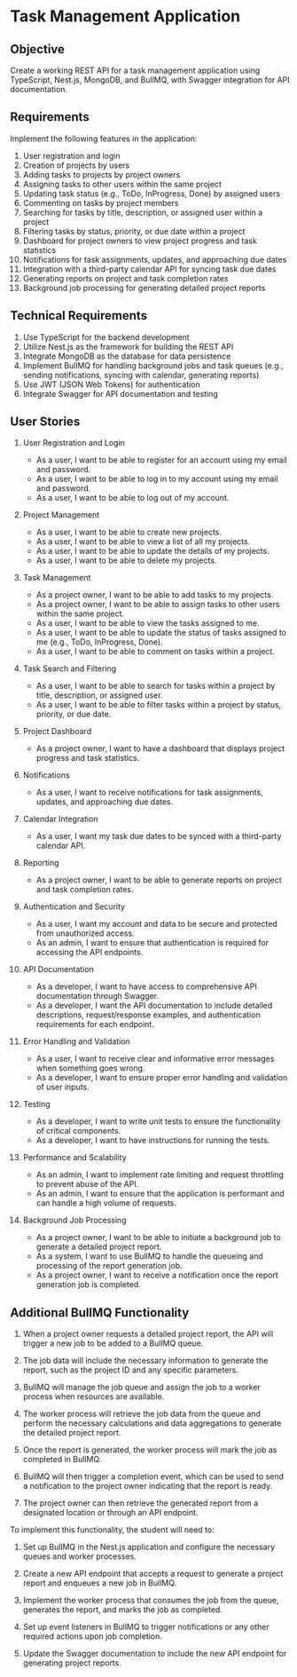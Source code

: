 # Task Management Application

## Objective
Create a working REST API for a task management application using TypeScript, Nest.js, MongoDB, and BullMQ, with Swagger integration for API documentation.

## Requirements
Implement the following features in the application:
1. User registration and login
2. Creation of projects by users
3. Adding tasks to projects by project owners
4. Assigning tasks to other users within the same project
5. Updating task status (e.g., ToDo, InProgress, Done) by assigned users
6. Commenting on tasks by project members
7. Searching for tasks by title, description, or assigned user within a project
8. Filtering tasks by status, priority, or due date within a project
9. Dashboard for project owners to view project progress and task statistics
10. Notifications for task assignments, updates, and approaching due dates
11. Integration with a third-party calendar API for syncing task due dates
12. Generating reports on project and task completion rates
13. Background job processing for generating detailed project reports

## Technical Requirements
1. Use TypeScript for the backend development
2. Utilize Nest.js as the framework for building the REST API
3. Integrate MongoDB as the database for data persistence
4. Implement BullMQ for handling background jobs and task queues (e.g., sending notifications, syncing with calendar, generating reports)
5. Use JWT (JSON Web Tokens) for authentication
6. Integrate Swagger for API documentation and testing

## User Stories

1. User Registration and Login
   - As a user, I want to be able to register for an account using my email and password.
   - As a user, I want to be able to log in to my account using my email and password.
   - As a user, I want to be able to log out of my account.

2. Project Management
   - As a user, I want to be able to create new projects.
   - As a user, I want to be able to view a list of all my projects.
   - As a user, I want to be able to update the details of my projects.
   - As a user, I want to be able to delete my projects.

3. Task Management
   - As a project owner, I want to be able to add tasks to my projects.
   - As a project owner, I want to be able to assign tasks to other users within the same project.
   - As a user, I want to be able to view the tasks assigned to me.
   - As a user, I want to be able to update the status of tasks assigned to me (e.g., ToDo, InProgress, Done).
   - As a user, I want to be able to comment on tasks within a project.

4. Task Search and Filtering
   - As a user, I want to be able to search for tasks within a project by title, description, or assigned user.
   - As a user, I want to be able to filter tasks within a project by status, priority, or due date.

5. Project Dashboard
   - As a project owner, I want to have a dashboard that displays project progress and task statistics.

6. Notifications
   - As a user, I want to receive notifications for task assignments, updates, and approaching due dates.

7. Calendar Integration
   - As a user, I want my task due dates to be synced with a third-party calendar API.

8. Reporting
   - As a project owner, I want to be able to generate reports on project and task completion rates.

9. Authentication and Security
   - As a user, I want my account and data to be secure and protected from unauthorized access.
   - As an admin, I want to ensure that authentication is required for accessing the API endpoints.

10. API Documentation
    - As a developer, I want to have access to comprehensive API documentation through Swagger.
    - As a developer, I want the API documentation to include detailed descriptions, request/response examples, and authentication requirements for each endpoint.

11. Error Handling and Validation
    - As a user, I want to receive clear and informative error messages when something goes wrong.
    - As a developer, I want to ensure proper error handling and validation of user inputs.

12. Testing
    - As a developer, I want to write unit tests to ensure the functionality of critical components.
    - As a developer, I want to have instructions for running the tests.

13. Performance and Scalability
    - As an admin, I want to implement rate limiting and request throttling to prevent abuse of the API.
    - As an admin, I want to ensure that the application is performant and can handle a high volume of requests.

14. Background Job Processing
    - As a project owner, I want to be able to initiate a background job to generate a detailed project report.
    - As a system, I want to use BullMQ to handle the queueing and processing of the report generation job.
    - As a project owner, I want to receive a notification once the report generation job is completed.

## Additional BullMQ Functionality

1. When a project owner requests a detailed project report, the API will trigger a new job to be added to a BullMQ queue.

2. The job data will include the necessary information to generate the report, such as the project ID and any specific parameters.

3. BullMQ will manage the job queue and assign the job to a worker process when resources are available.

4. The worker process will retrieve the job data from the queue and perform the necessary calculations and data aggregations to generate the detailed project report.

5. Once the report is generated, the worker process will mark the job as completed in BullMQ.

6. BullMQ will then trigger a completion event, which can be used to send a notification to the project owner indicating that the report is ready.

7. The project owner can then retrieve the generated report from a designated location or through an API endpoint.

To implement this functionality, the student will need to:

1. Set up BullMQ in the Nest.js application and configure the necessary queues and worker processes.

2. Create a new API endpoint that accepts a request to generate a project report and enqueues a new job in BullMQ.

3. Implement the worker process that consumes the job from the queue, generates the report, and marks the job as completed.

4. Set up event listeners in BullMQ to trigger notifications or any other required actions upon job completion.

5. Update the Swagger documentation to include the new API endpoint for generating project reports.
